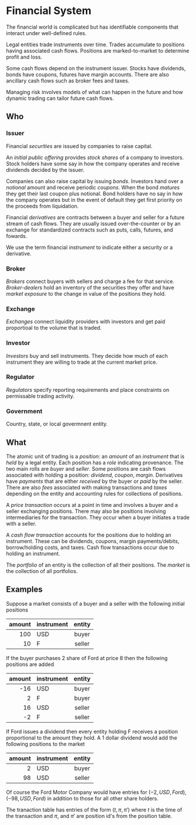 # Financial System

The financial world is complicated but has identifiable components that interact under well-defined rules.

Legal entities trade instruments over time. Trades accumulate to positions
having associated cash flows. Positions are marked-to-market to determine profit and loss.

Some cash flows depend on the instrument issuer. Stocks have dividends,
bonds have coupons, futures have margin accounts. There are also
ancillary cash flows such as broker fees and taxes.

Managing risk involves models of what can happen in the future and how
dynamic trading can tailor future cash flows.

## Who

### Issuer

Financial _securities_ are issued by companies to raise capital.

An _initial public offering_ provides _stock shares_ of a company to investors.
Stock holders have some say in how the company operates and receive dividends decided by the issuer.

Companies can also raise capital by issuing _bonds_. Investors hand over a _notional_
amount and receive periodic _coupons_. When the bond _matures_ they get their last
coupon plus notional. Bond holders have no say in how the company operates but
in the event of default they get first priority on the proceeds from liquidation.

Financial _derivatives_ are contracts between a buyer and seller for a future stream
of cash flows. They are usually issued over-the-counter or by an exchange for
standardized contracts such as puts, calls, futures, and fowards.

We use the term financial _instrument_ to indicate either a security or a derivative.

### Broker

_Brokers_ connect buyers with sellers and charge a fee for that service.
_Broker-dealers_ hold an inventory of the securities they offer and have
_market exposure_ to the change in value of the positions they hold.

### Exchange 

_Exchanges_ connect liquidity providers with investors
and get paid proportioal to the volume that is traded.

### Investor

_Investors_ buy and sell instruments. They decide how much of each instrument
they are willing to trade at the current market price.

### Regulator

_Regulators_ specify reporting requirements and place constraints on permissable trading activity.

### Government

Country, state, or local govermnent entity.

## What

The atomic unit of trading is a _position_: an _amount_ of an _instrument_ that is _held_
by a legal entity. Each position has a _role_ indicating provenance.
The two main rolls are _buyer_ and _seller_. Some positions are cash flows associated
with holding a position: _dividend_, _coupon_, _margin_. Derivatives have _payments_
that are either _received_ by the buyer or _paid_ by the seller.
There are also _fees_ associated with making transactions and _taxes_ depending
on the entity and accounting rules for collections of positions.

A _price transaction_ occurs at a point in time and involves a buyer and a seller
exchanging positions. There may also be positions involving intermediaries
for the transaction. They occur when a buyer initiates a trade with a seller.

A _cash flow transaction_ accounts for the positions due to holding an instrument.
These can be dividends, coupons, margin payments/debits, borrow/holding costs, and taxes.
Cash flow transactions occur due to holding an instrument.

The _portfolio_ of an entity is the collection of all their positions.
The _market_ is the collection of all portfolios.

## Examples

Suppose a market consists of a buyer and a seller with the following initial positions

| amount | instrument | entity 
| -----: | :--------- | :----:|
| 100 | USD | buyer |
| 10 | F | seller |

If the buyer purchases 2 share of Ford at price 8 then the following positions are added

| amount | instrument | entity | 
| -----: | :--------- | :----: |
| -16 | USD | buyer |
| 2 | F | buyer |
| 16 | USD | seller |
| -2 | F | seller |

If Ford issues a dividend then every entity holding F receives a position
proportional to the amount they hold. A 1 dollar dividend would add the following positions to the market

| amount | instrument | entity | 
| -----: | :--------- | :----: |
| 2 | USD | buyer |
| 98 | USD | seller |

Of course the Ford Motor Company would have entries for $(-2, USD, Ford)$, $(-98, USD, Ford)$
in addition to those for all other share holders.

The tranaction table has entries of the form $(t, π, π')$ where $t$ is the
time of the transaction and $π$, and $π'$ are position id's from the position table.
